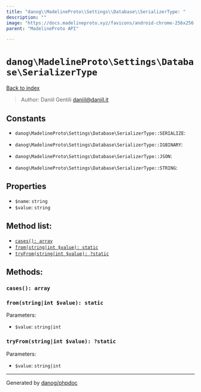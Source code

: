 ```yaml
---
title: "danog\\MadelineProto\\Settings\\Database\\SerializerType: "
description: ""
image: "https://docs.madelineproto.xyz/favicons/android-chrome-256x256.png"
parent: "MadelineProto API"

---
```

# `danog\MadelineProto\Settings\Database\SerializerType`
[Back to index](../../../../index.html)

> Author: Daniil Gentili <daniil@daniil.it>  
  

  




## Constants
* `danog\MadelineProto\Settings\Database\SerializerType::SERIALIZE`: 

* `danog\MadelineProto\Settings\Database\SerializerType::IGBINARY`: 

* `danog\MadelineProto\Settings\Database\SerializerType::JSON`: 

* `danog\MadelineProto\Settings\Database\SerializerType::STRING`: 

## Properties
* `$name`: `string` 
* `$value`: `string` 

## Method list:
* [`cases(): array`](#cases-array)
* [`from(string|int $value): static`](#from-string-int-value-static)
* [`tryFrom(string|int $value): ?static`](#tryfrom-string-int-value-static)

## Methods:
### `cases(): array`





### `from(string|int $value): static`




Parameters:

* `$value`: `string|int`   



### `tryFrom(string|int $value): ?static`




Parameters:

* `$value`: `string|int`   



---
Generated by [danog/phpdoc](https://phpdoc.daniil.it)
